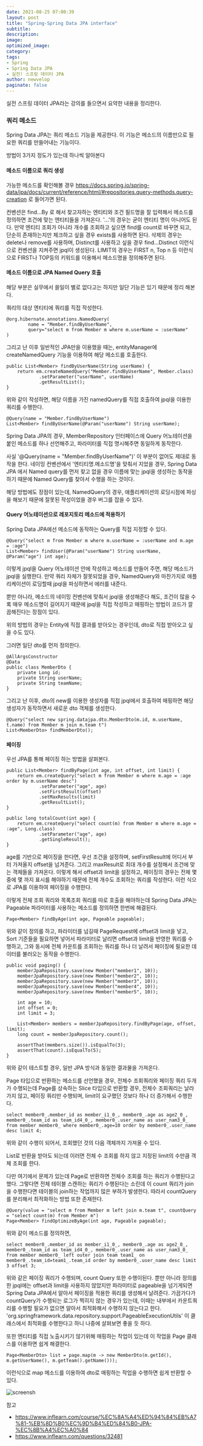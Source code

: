 ```yaml
---
date: 2021-08-25 07:00:39
layout: post
title: "Spring-Spring Data JPA interface"
subtitle:
description:
image:
optimized_image:
category:
tags:
- Spring
- Spring Data JPA
- 실전! 스프링 데이터 JPA
author: newvelop
paginate: false
---
```

실전 스프링 데이터 JPA라는 강의를 들으면서 요약한 내용을  정리한다.

### 쿼리 메소드
Spring Data JPA는 쿼리 메소드 기능을 제공한다. 이 기능은 메소드의 이름만으로 필요한 쿼리를 만들어내는 기능이다.

방법이 3가지 정도가 있는데 하나씩 알아본다

#### 메소드 이름으로 쿼리 생성

가능한 메소드를 확인해볼 경우 https://docs.spring.io/spring-data/jpa/docs/current/reference/html/#repositories.query-methods.query-creation 로 들어가면 된다.

컨벤션은 find...By 로 해서 찾고자하는 엔티티와 조건 필드명을 잘 입력해서 메소드를 정의하면 조건에 맞는 엔티티들을 가져온다. '...'의 경우는 굳이 엔티티 명이 아니어도 된다.
만약 엔티티 조회가 아니라 개수를 조회하고 싶으면 find를 count로 바꾸면 되고, 단순히 존재하는지만 체크하고 싶을 경우 exists를 사용하면 된다. 삭제의 경우는 delete나 remove를 사용하며, Distinct를 사용하고 싶을 경우 find...Distinct 이런식으로 컨벤션을 지켜주면 jpql이 생성된다. LIMIT의 경우는 FIRST n, Top n 등 이런식으로 FIRST나 TOP등의 키워드를 이용해서 메소드명을 정의해주면 된다.


#### 메소드 이름으로 JPA Named Query 호출
해당 부분은 실무에서 쓸일이 별로 없다고는 하지만 일단 기능은 있기 때문에 정리 해본다.

쿼리의 대상 엔티티에 쿼리를 직접 작성한다.
```
@org.hibernate.annotations.NamedQuery(
        name = "Member.findByUserName",
        query="select m from Member m where m.userName = :userName"
)
```
그리고 난 이후 일반적인 JPA만을 이용했을 때는, entityManager에 createNamedQuery 기능을 이용하여 해당 메소드를 호출한다.

```
public List<Member> findByUserName(String userName) {
    return em.createNamedQuery("Member.findByUserName", Member.class)
            .setParameter("userName", userName)
            .getResultList();
}
```

위와 같이 작성하면, 해당 이름을 가진 namedQuery를 직접 호출하여 jpql을 이용한 쿼리를 수행한다.

```
@Query(name = "Member.findByUserName")
List<Member> findByUserName(@Param("userName") String userName);
```
Spring Data JPA의 경우, MemberRepository 인터페이스에 Query 어노테이션을 붙인 메소드를 하나 선언해주고, 파라미터를 직접 명시해주면 동일하게 동작한다.

사실 '@Query(name = "Member.findByUserName")' 이 부분이 없어도 제대로 동작을 한다. 네이밍 컨벤션에서 '엔티티명.메소드명'을 맞춰서 지었을 경우, Spring Data JPA 에서 Named query를 먼저 찾고 없을 경우 이름에 맞는 jpql을 생성하는 동작을 하기 때문에 Named Query를 찾아서 수행을 하는 것이다.

해당 방법에도 장점이 있는데, NamedQuery의 경우, 애플리케이션의 로딩시점에 파싱을 해보기 때문에 잘못된 작성이었을 경우 버그를 잡을 수 있다.

#### Query 어노테이션으로 레포지토리 메소드에 적용하기
Spring Data JPA에선 메소드에 동작하는 Query를 직접 지정할 수 있다.

```
@Query("select m from Member m where m.userName = :userName and m.age = :age")
List<Member> findUser(@Param("userName") String userName, @Param("age") int age);
```

이렇게 jpql을 Query 어노테이션 안에 작성하고 메소드를 만들어 주면, 해당 메소드가 jpql을 실행한다. 만약 쿼리 자체가 잘못되었을 경우, NamedQuery와 마찬가지로 애플리케이션이 로딩할때 jpql을 파싱하면서 에러를 내준다.

뿐만 아니라, 메소드의 네이밍 컨벤션에 맞춰서 jpql을 생성해준다 해도, 조건이 많을 수록 매우 메소드명이 길어지기 때문에 jpql을 직접 작성하고 매핑하는 방법이 코드가 깔끔해진다는 장점이 있다.

위의 방법의 경우는 Entity에 직접 결과를 받아오는 경우인데, dto로 직접 받아오고 싶을 수도 있다.

그러면 일단 dto를 먼저 정의한다.

```
@AllArgsConstructor
@Data
public class MemberDto {
    private Long id;
    private String userName;
    private String teamName;
}
```

그리고 난 이후, dto의 new를 이용한 생성자를 직접 jpql에서 호출하여 매핑하면 해당 생성자가 동작하면서 새로운 dto 객체를 생성한다.

```
@Query("select new spring.datajpa.dto.MemberDto(m.id, m.userName, t.name) from Member m join m.team t")
List<MemberDto> findMemberDto();
```

#### 페이징
우선 JPA를 통해 페이징 하는 방법을 살펴본다.

```
public List<Member> findByPage(int age, int offset, int limit) {
    return em.createQuery("select m from Member m where m.age = :age order by m.userName desc")
            .setParameter("age", age)
            .setFirstResult(offset)
            .setMaxResults(limit)
            .getResultList();
}

public long totalCount(int age) {
    return em.createQuery("select count(m) from Member m where m.age = :age", Long.class)
            .setParameter("age", age)
            .getSingleResult();
}
```

age를 기반으로 페이징을 한다면, 우선 조건을 설정하며, setFirstResult에 어디서 부터 가져올지 offset을 넘겨준다. 그리고 maxResult로 최대 개수를 설정해서 조건에 맞는 객체들을 가져온다. 이렇게 해서 offset과 limit을 설정하고, 페이징의 경우는 전체 몇 중에 몇 까지 표시를 해야하기 때문에 전체 개수도 조회하는 쿼리를 작성한다. 이런 식으로 JPA를 이용하여 페이징을 수행한다.

이렇게 전체 조회 쿼리와 목록조회 쿼리를 따로 호출을 해야하는데 Spring Data JPA는 Pageable 파라미터를 사용하는 메소드를 정의하면 한번에 해결된다.

```
Page<Member> findByAge(int age, Pageable pageable);
```
위와 같이 정의를 하고, 파라미터를 넘길때 PageRequest에 offset과 limit을 넣고, Sort 기준들을 필요하면 넣어서 파라미터로 날리면 offset과 limit을 반영한 쿼리를 수행하고, 그와 동시에 전체 카운트를 조회하는 쿼리를 하나 더 날려서 페이징에 필요한 데이터를 불러오는 동작을 수행한다.

```
public void paging() {
    memberJpaRepository.save(new Member("member1", 10));
    memberJpaRepository.save(new Member("member2", 10));
    memberJpaRepository.save(new Member("member3", 10));
    memberJpaRepository.save(new Member("member4", 10));
    memberJpaRepository.save(new Member("member5", 10));

    int age = 10;
    int offset = 0;
    int limit = 3;

    List<Member> members = memberJpaRepository.findByPage(age, offset, limit);
    long count = memberJpaRepository.count();

    assertThat(members.size()).isEqualTo(3);
    assertThat(count).isEqualTo(5);
}
```
위와 같이 테스트할 경우, 일반 JPA 방식과 동일한 결과물을 가져온다.

Page 타입으로 반환하는 메소드를 선언했을 경우, 전체수 조회쿼리와 페이징 쿼리 두개가 수행되는데 Page를 상속하는 Slice 타입으로 반환할 경우, 전체수 조회쿼리는 날라가지 않고, 페이징 쿼리만 수행되며, limit이 요구했던 것보다 하나 더 증가해서 수행한다.

```
select member0_.member_id as member_i1_0_, member0_.age as age2_0_, member0_.team_id as team_id4_0_, member0_.user_name as user_nam3_0_ from member member0_ where member0_.age=10 order by member0_.user_name desc limit 4;
```

위와 같이 수행이 되어서, 조회했던 것의 다음 객체까지 가져올 수 있다.

List로 반환을 받아도 되는데 이러면 전체 수 조회를 하지 않고 지정된 limit의 수만큼 객체 조회를 한다.

다만 여기에서 문제가 있는데 Page로 반환하면 전체수 조회를 하는 쿼리가 수행된다고 했다. 그렇다면 전체 테이블 스캔하는 쿼리가 수행된다는 소린데 이 count 쿼리가 join을 수행한다면 테이블의 join하는 작업까지 많은 부하가 발생한다. 따라서 countQuery를 분리해서 최적화하는 방법 또한 존재한다.

```
@Query(value = "select m from Member m left join m.team t", countQuery = "select count(m) from Member m")
Page<Member> findOptimizeByAge(int age, Pageable pageable);
```
위와 같이 메소드를 정의하면,

```
select member0_.member_id as member_i1_0_, member0_.age as age2_0_, member0_.team_id as team_id4_0_, member0_.user_name as user_nam3_0_ from member member0_ left outer join team team1_ on member0_.team_id=team1_.team_id order by member0_.user_name desc limit 3 offset 3;
```
위와 같은 페이징 쿼리가 수행되며, count Query 또한 수행이된다. 뿐만 아니라 정의를 한 jpql에는 offset과 limit을 사용하지 않았지만 파라미터로 pageable을 넘기게되면 Spring Data JPA에서 알아서 페이징을 적용한 쿼리를 생성해서 날려준다. 가끔가다가 countQuery가 수행되는 로그가 찍히지 않는 경우가 있는데, 이때는 내부에서 카운트쿼리를 수행할 필요가 없으면 알아서 최적화해서 수행하지 않는다고 한다. 'org.springframework.data.repository.support.PageableExecutionUtils' 이 클래스에서 최적화를 수행한다고 하니 나중에 살펴보면 좋을 듯 하다.

또한 엔티티를 직접 노출시키기 않기위해 매핑하는 작업이 있는데 이 작업을 Page 클래스를 이용하면 쉽게 해결한다.

```
Page<MemberDto> list = page.map(m -> new MemberDto(m.getId(), m.getUserName(), m.getTeam().getName()));
```
이런식으로 map 메소드를 이용하여 dto로 매핑하는 작업을 수행하면 쉽게 반환할 수 있다.


![screensh](../assets/img/2021-08-25-Spring---Spring-Data-JPA-interface/interface.png)




참고
- https://www.inflearn.com/course/%EC%8A%A4%ED%94%84%EB%A7%81-%EB%8D%B0%EC%9D%B4%ED%84%B0-JPA-%EC%8B%A4%EC%A0%84
- https://www.inflearn.com/questions/32481